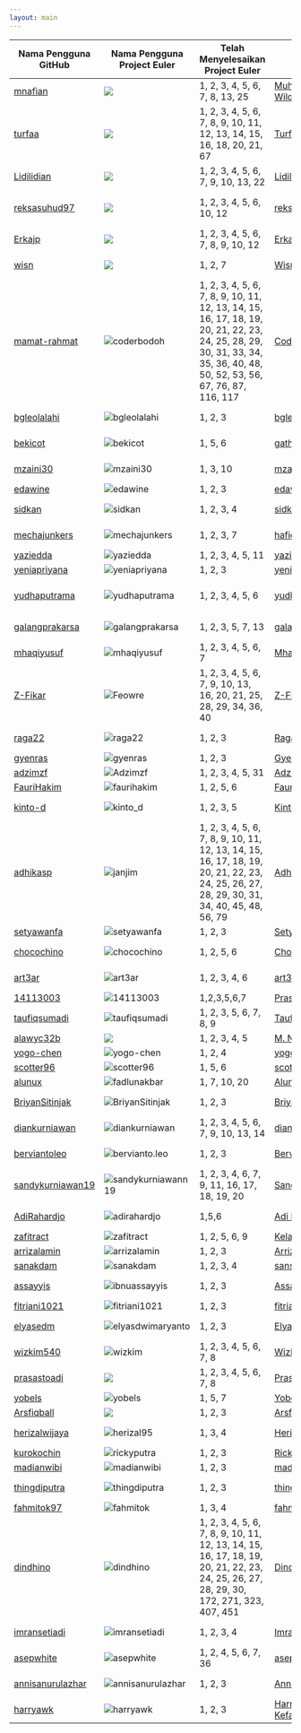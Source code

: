 ```yaml
---
layout: main
---
```

| Nama Pengguna GitHub          | Nama Pengguna Project Euler     | Telah Menyelesaikan Project Euler | Nama Pengguna Wikimedia | Pengguna Stackoverflow ID | Repositori di Github
| ----------------------------- | ------------------------------- | --------------------------------- | ----------------------- | ------------------------- | --------------------
| [mnafian](https://mnafian.github.io) | ![](http://projecteuler.net/profile/mnafian.png) | 1, 2, 3, 4, 5, 6, 7, 8, 13, 25 | [Muhammad Nafian Wildana](https://id.wikipedia.org/wiki/Pengguna:Muhammad_Nafian_Wildana) | ![Nafian Wildana](http://stackoverflow.com/users/flair/2376142.png) | [mnafian/ImageEffectFilter](https://github.com/mnafian/ImageEffectFilter)
| [turfaa](https://turfaa.github.io) | ![](http://projecteuler.net/profile/kingfalcon.png) | 1,  2, 3, 4, 5, 6, 7, 8, 9, 10, 11, 12, 13, 14, 15, 16, 18, 20, 21, 67  | [Turfaa](https://id.wikipedia.org/wiki/Pengguna:Turfaa) | ![Turfa Auliarachman](http://stackoverflow.com/users/flair/6877418.png) | [carpedm20/LINE](https://github.com/carpedm20/LINE)
| [Lidilidian](https://Lidilidian.github.io) | ![](http://projecteuler.net/profile/Lidilidian.png) | 1, 2, 3, 4, 5, 6, 7, 9, 10, 13, 22  | [Lidilidian](https://id.wikipedia.org/wiki/Pengguna:Lidilidian) | ![Arie Kurniawan](http://stackoverflow.com/users/flair/6893649.png) | [whatwg/html](https://github.com/whatwg/html)
| [reksasuhud97](https://reksasuhud97.github.io) | ![](http://projecteuler.net/profile/reksasuhud97.png) | 1, 2, 3, 4, 5, 6, 10, 12  | [reksasuhud](https://id.wikipedia.org/wiki/Pengguna:Reksasuhud) | ![Reksa Suhud Tri Atmojo](http://stackoverflow.com/users/flair/6258964.png) | [lipis/bootstrap-social](https://github.com/lipis/bootstrap-social)
|[Erkajp](https://erkajp.github.io) | ![](http://projecteuler.net/profile/erka.png) | 1, 2, 3, 4, 5, 6, 7, 8, 9, 10, 12 | [Erkajp](https://id.wikipedia.org/wiki/Pengguna:Erkajp) | ![erkajp](http://stackoverflow.com/users/flair/6859345.png) | [fundon/vue-admin](https://github.com/fundon/vue-admin)
| [wisn](https://wisn.github.io/) | ![](https://projecteuler.net/profile/wisn.png) | 1, 2, 7 | [Wisnu Adi Nurcahyo](https://id.wikipedia.org/wiki/Pengguna:Wisnu_Adi_Nurcahyo) | ![Wisnu Adi Nurcahyo](https://stackoverflow.com/users/flair/6914498.png) | [ehotinger/HackerRank](https://github.com/ehotinger/HackerRank)
| [mamat-rahmat](https://mamat-rahmat.github.io/) | ![coderbodoh](https://projecteuler.net/profile/coderbodoh.png) | 1, 2, 3, 4, 5, 6, 7, 8, 9, 10, 11, 12, 13, 14, 15, 16, 17, 18, 19, 20, 21, 22, 23, 24, 25, 28, 29, 30, 31, 33, 34, 35, 36, 40, 48, 50, 52, 53, 56, 67, 76, 87, 116, 117 | [Coderbodoh](https://id.wikipedia.org/wiki/Pengguna:Coderbodoh) | ![Mamat Rahmat](http://stackoverflow.com/users/flair/5411297.png) | [lnishan/awesome-competitive-programming](https://github.com/lnishan/awesome-competitive-programming)
| [bgleolalahi](https://bgleolalahi.github.io) | ![bgleolalahi](https://projecteuler.net/profile/bgleolalahi.png) | 1, 2, 3 | [bgleolalahi](https://id.wikipedia.org/wiki/Pengguna:Bgleolalahi) | ![bgleolalahi](http://stackoverflow.com/users/flair/6935591.png) | [stephentuso/welcome-android](https://github.com/stephentuso/welcome-android)
| [bekicot](https://bekicot.github.io) | ![bekicot](https://projecteuler.net/profile/siswanto.png) | 1, 5, 6 | [gathalyconum](https://id.wikipedia.org/wiki/Pengguna:gathalyconum) | ![bekicot](http://stackoverflow.com/users/flair/3034747.png) | [detailyang/awesome-cheatsheet](https://github.com/detailyang/awesome-cheatsheet/commit/402fa5574a601c1562c28f85ff70215b78c7e310)
| [mzaini30](http://mzaini30.github.io/) | ![mzaini30](https://projecteuler.net/profile/mzaini30.png) | 1, 3, 10 | [mzaini30](https://id.wikipedia.org/wiki/Pengguna:Mzaini30) | ![muhammad-zaini](http://stackoverflow.com/users/flair/5131738.png) | [inaka/elvis](https://github.com/inaka/elvis)
| [edawine](https://edawine.github.io/) | ![edawine](https://projecteuler.net/profile/edawine.png) | 1, 2, 3 | [edawine](https://id.wikipedia.org/wiki/Pengguna:Edawine) | ![edawine](http://stackoverflow.com/users/flair/6912377.png) | [TheAlgorithms/Python](https://github.com/TheAlgorithms/Python)
| [sidkan](https://sidkan.github.io/) | ![sidkan](https://projecteuler.net/profile/sidkan.png) | 1, 2, 3, 4 | [sidkan](https://id.wikipedia.org/wiki/Pengguna:Sidkan) | ![HAKIM IRFAN](http://stackoverflow.com/users/flair/5597858.png) | [OmerShapira/Syntactic](https://github.com/OmerShapira/Syntactic)
| [mechajunkers](https://mechajunkers.github.io/) | ![mechajunkers](https://projecteuler.net/profile/mechajunkers.png) | 1, 2, 3, 7 | [hafidhfikri](https://id.wikipedia.org/wiki/Pengguna:Hafidhfikri) | ![Hafidh Fikri Rasyid](http://stackoverflow.com/users/flair/6940281.png) | [philsturgeon/dbad](https://github.com/philsturgeon/dbad)
| [yaziedda](https://yaziedda.github.io/) | ![yaziedda](https://projecteuler.net/profile/yaziedda.png) | 1, 2, 3, 4, 5, 11 | [yaziedda](https://id.wikipedia.org/wiki/Pengguna:Yaziedda) | ![yaziedda](http://stackoverflow.com/users/flair/5408944.png) | [baoyachi/StepView](https://github.com/baoyachi/StepView)
| [yeniapriyana](https://yeniapriyana.github.io/) | ![yeniapriyana](https://projecteuler.net/profile/yeniapriyana.png) | 1, 2, 3| [yeniapriyana](https://id.wikipedia.org/wiki/Pengguna:Yeniapriyana) | ![yeniapriyana](http://stackoverflow.com/users/flair/6953167.png) | [unila/unila.github.io](https://github.com/unila/unila.github.io)
| [yudhaputrama](https://yudhaputrama.github.io/) | ![yudhaputrama](https://projecteuler.net/profile/yudhaputrama.png) | 1, 2, 3, 4, 5, 6 | [yudhaputrama](https://id.wikipedia.org/wiki/Pengguna:YudhaPutrama) | ![Kurniawan Yudha Putrama](http://stackoverflow.com/users/flair/6862611.png) | [endymuhardin/belajarGit](https://github.com/endymuhardin/belajarGit)
| [galangprakarsa](https://galangprakarsa.github.io) | ![galangprakarsa](https://projecteuler.net/profile/galangprakarsa.png) | 1, 2, 3, 5, 7, 13 | [galangprakarsa](https://id.wikipedia.org/wiki/Pengguna:Galang_Aji_Prakarsa) | ![galang-prakarsa](https://stackoverflow.com/users/flair/7001419.png) | [unila/unila.github.io](https://github.com/unila/unila.github.io)
| [mhaqiyusuf](https://mhaqiyusuf.github.io/) | ![mhaqiyusuf](https://projecteuler.net/profile/mhaqiyusuf.png) | 1, 2, 3, 4, 5, 6, 7| [Mhaqiyusuf](https://id.wikipedia.org/wiki/Pengguna:Mhaqiyusuf) | ![mhaqiyusuf](http://stackoverflow.com/users/flair/6952857.png) | [unila/unila.github.io](https://github.com/unila/unila.github.io)
| [Z-Fikar](https://z-fikar.github.io) | ![Feowre](https://projecteuler.net/profile/Feowre.png) | 1, 2, 3, 4, 5, 6, 7, 9, 10, 13, 16, 20, 21, 25, 28, 29, 34, 36, 40 | [Z-Fikar](https://id.wikipedia.org/wiki/Pengguna:Z-Fikar) | ![Z-Fikar](http://stackoverflow.com/users/flair/7011581.png?theme=dark) | [endymuhardin/belajarGit](https://github.com/endymuhardin/belajarGit)
| [raga22](https://raga22.github.io/) | ![raga22](https://projecteuler.net/profile/raga22.png) | 1, 2, 3 | [RagaPutra](https://id.wikipedia.org/wiki/Pengguna:RagaPutra) | ![ragap](http://stackoverflow.com/users/flair/7018175.png) | [daneden/sublime-css-completions](https://github.com/daneden/sublime-css-completions)
| [gyenras](https://gyenras.github.io/) | ![gyenras](https://projecteuler.net/profile/gyenras.png) | 1, 2, 3 | [Gyen_Yanuar_Mumpuni](https://id.wikipedia.org/wiki/Pengguna:Gyen_Yanuar_Mumpuni) | ![gyenras](http://stackoverflow.com/users/flair/7026993.png) | [unila/unila.github.io](https://github.com/unila/unila.github.io)
| [adzimzf](https://adzimzf.github.io) | ![Adzimzf](https://projecteuler.net/profile/Adzimzf.png) | 1, 2, 3, 4, 5, 31 | [Adzimzf](https://id.wikipedia.org/wiki/Pengguna:Adzimzf) | ![Adzimzf](http://stackoverflow.com/users/flair/6926677.png) | [almasaeed2010/AdminLTE](https://github.com/almasaeed2010/AdminLTE)
| [FauriHakim](https://faurihakim.github.io/) | ![faurihakim](https://projecteuler.net/profile/faurihakim.png) | 1, 2, 5, 6 | [Faurihakim](https://id.wikipedia.org/wiki/Pengguna:Faurihakim) | ![faurihakim](http://stackoverflow.com/users/flair/6090364.png) | [beginor/DesignPatterns](https://github.com/beginor/DesignPatterns)
| [kinto-d](https://kinto-d.github.io/) | ![kinto_d](https://projecteuler.net/profile/kinto_d.png) | 1, 2, 3, 5 | [Kinto-d](https://id.wikipedia.org/wiki/Pengguna:Kinto-d) | ![kinto_d](http://stackoverflow.com/users/flair/6598386.png) | [detailyang/awesome-cheatsheet](https://github.com/detailyang/awesome-cheatsheet)
| [adhikasp](https://adhikasp.github.io) | ![janjim](http://projecteuler.net/profile/janjim.png) | 1, 2, 3, 4, 5, 6, 7, 8, 9, 10, 11, 12, 13, 14, 15, 16, 17, 18, 19, 20, 21, 22, 23, 24, 25, 26, 27, 28, 29, 30, 31, 34, 40, 45, 48, 56, 79 | [Adhikasp](https://id.wikipedia.org/wiki/Pengguna:Adhikasp) | ![Adhika Setya Pramudita](http://stackoverflow.com/users/flair/4504053.png) | [GitIndonesia/awesome-indonesia-repo](https://github.com/GitIndonesia/awesome-indonesia-repo)
| [setyawanfa](https://setyawanfa.github.io) | ![setyawanfa](https://projecteuler.net/profile/setyawanfa.png) | 1, 2, 3| [Setyawanfa](https://id.wikipedia.org/wiki/Pengguna:Setyawanfa) | ![setyawanfa](http://stackoverflow.com/users/flair/6948278.png) | [jelathro/C](https://github.com/jelathro/C)
| [chocochino](https://chocochino.github.io) | ![chocochino](https://projecteuler.net/profile/chocochino.png) | 1, 2, 5, 6| [Choc-chino](https://id.wikipedia.org/wiki/Pengguna:Choc-chino) | ![chocochino](http://stackoverflow.com/users/flair/7027491.png) | [ksaveljev/UVa-online-judge](https://github.com/ksaveljev/UVa-online-judge)
| [art3ar](https://art3ar.github.io) | ![art3ar](http://projecteuler.net/profile/art3ar.png) | 1,  2, 3, 4, 6|[art3ar-hsanuddin](https://id.wikipedia.org/wiki/Pengguna:art3ar-hsanuddin) | ![m-nur-hasanuddin](http://stackoverflow.com/users/flair/6952012.png) | [unila/unila.github.io](https://github.com/unila/unila.github.io)
| [14113003](https://14113003.github.io) | ![14113003](https://projecteuler.net/profile/14113003.png) | 1,2,3,5,6,7 | [Prasetyosudarji](https://id.wikipedia.org/wiki/Pengguna:Prasetyosudarji) | ![14113003](http://stackoverflow.com/users/flair/6876683.png) | [telegramdesktop/tdesktop](https://github.com/telegramdesktop/tdesktop)
| [taufiqsumadi](https://taufiqsumadi.github.io/) | ![taufiqsumadi](https://projecteuler.net/profile/taufiqsumadi.png) | 1, 2, 3, 5, 6, 7, 8, 9 | [TaufiqSumadi](https://id.wikipedia.org/wiki/Pengguna:Taufiqsumadi) | ![taufiqsumadi](http://stackoverflow.com/users/flair/7001105.png) | [unila/unila.github.io](https://github.com/unila/unila.github.io)
| [alawyc32b](https://alawyc32b.github.io) | ![](http://projecteuler.net/profile/alawyc32b.png) | 1, 2, 3, 4, 5 | [M. Nasrul Alawy](https://id.wikipedia.org/wiki/Pengguna:Alawyalphacsoft) | ![alawy](http://stackoverflow.com/users/flair/6247015.png) | [uikit/uikit](https://github.com/uikit/uikit)
| [yogo-chen](https://yogo-chen.github.io) | ![yogo-chen](https://projecteuler.net/profile/yogo-chen.png) | 1, 2, 4 |[yogo-chen](https://id.wikipedia.org/wiki/Pengguna:Yogo-chen) | ![yogo-chen](http://stackoverflow.com/users/flair/4022585.png) | [apereo/cas](https://github.com/apereo/cas)
| [scotter96](https://scotter96.github.io/) | ![scotter96](https://projecteuler.net/profile/scotter96.png) | 1, 5, 6 | [scotter96](https://id.wikipedia.org/wiki/Pengguna:Scotter96) | ![scotter96](http://stackoverflow.com/users/flair/6873123.png) | [endymuhardin/belajarGit](https://github.com/endymuhardin/belajarGit)
| [alunux](https://alunux.github.io/) | ![fadlunakbar](https://projecteuler.net/profile/fadlunakbar.png) | 1, 7, 10, 20 | [Alunux](https://id.wikipedia.org/wiki/Pengguna:Alunux) | ![alunux](http://stackoverflow.com/users/flair/7038665.png) | [pypingou/pagure](https://github.com/pypingou/pagure)
| [BriyanSitinjak](https://briyansitinjak.github.io) | ![BriyanSitinjak](https://projecteuler.net/profile/Briyan.png) | 1, 2, 3 | [BriyanSitinjak](https://id.wikipedia.org/wiki/Pengguna:Briyan_Sitinjak) | ![briyan-sitinjak](https://stackoverflow.com/users/flair/6953166.png) | [unila/unila.github.io](https://github.com/unila/unila.github.io)
| [diankurniawan](https://diankurniawan.github.io) | ![diankurniawan](https://projecteuler.net/profile/diankurniawan.png) | 1, 2, 3, 4, 5, 6, 7, 9, 10, 13, 14 | [diankurniawan](https://id.wikipedia.org/wiki/Pengguna:Diankurniawan) | ![dhyan-kurniawan](http://stackoverflow.com/users/flair/6910414.png) | [endymuhardin/belajarGit](https://github.com/endymuhardin/belajarGit)
| [berviantoleo](https://berviantoleo.github.io/) | ![bervianto.leo](https://projecteuler.net/profile/bervianto.leo.png) | 1, 2, 3 | [Bervianto.leo](https://id.wikipedia.org/wiki/Pengguna:Bervianto.leo) | ![bervianto-leo-pratama](http://stackoverflow.com/users/flair/6948591.png) | [evhf/free-programming-books](https://github.com/vhf/free-programming-books)
| [sandykurniawan19](https://sandykurniawan19.github.io) | ![sandykurniawann19](https://projecteuler.net/profile/sandykurniawann19.png) | 1, 2, 3, 4, 6, 7, 9, 11, 16, 17, 18, 19, 20 | [Sandykurniawann19](https://id.wikipedia.org/wiki/Pengguna:Sandykurniawann19) | ![sandy-kurniawan](http://stackoverflow.com/users/flair/6907326.png) | [osmdroid/osmdroid](https://github.com/osmdroid/osmdroid)
| [AdiRahardjo](https://adirahardjo.github.io/)         | ![adirahardjo](https://projecteuler.net/profile/adirahardjo.png)     | 1,5,6 | [Adi Rahardjo](https://id.wikipedia.org/wiki/Pengguna:Adi_rahardjo) | ![Adi Sapto Raharjo](http://stackoverflow.com/users/flair/7040912.png) |[graemeg/lazarus](https://github.com/graemeg/lazarus)
| [zafitract](https://zafitract.github.io/) | ![zafitract](https://projecteuler.net/profile/zafitract.png) | 1, 2, 5, 6, 9 | [Kelanamalam](https://id.wikipedia.org/wiki/Pengguna:Kelanamalam) | ![zafitract](http://stackoverflow.com/users/flair/7041148.png?theme=dark) | [ehotinger/HackerRank](https://github.com/ehotinger/HackerRank)
| [arrizalamin](https://arrizalamin.github.io) | ![arrizalamin](https://projecteuler.net/profile/arrizalamin.png) | 1, 2, 3 | [Arrizalamin](https://id.wikipedia.org/wiki/Pengguna:Arrizalamin) | ![arrizal-amin](http://stackoverflow.com/users/flair/1941861.png) | [agaue/agaue](https://github.com/agaue/agaue)
| [sanakdam](https://sanakdam.github.io) | ![sanakdam](https://projecteuler.net/profile/sanakdam.png) | 1, 2, 3, 4 | [sansayidulakdamaugusta](https://id.wikipedia.org/wiki/Pengguna:San_Sayidul_Akdam_Augusta) | ![sanakdam](http://stackoverflow.com/users/flair/7040935.png) | [arrizalamin/MediumPress](https://github.com/arrizalamin/MediumPress)
| [assayyis](https://assayyis.github.io) | ![ibnuassayyis](https://projecteuler.net/profile/ibnuassayyis.png) | 1, 2, 3 | [Assayyis](https://id.wikipedia.org/wiki/Pengguna:Assayyis) | ![ibnu-assayyis](http://stackoverflow.com/users/flair/7039963.png) | [arrizalamin/MediumPress](https://github.com/arrizalamin/MediumPress)
| [fitriani1021](https://github.com/fitriani1021/fitriani1021.github.io) | ![fitriani1021](https://projecteuler.net/profile/fitriani1021.png) | 1, 2, 3 | [fitriani](https://id.wikipedia.org/wiki/Pengguna:Fitriani1021) | ![fitriani](https://stackoverflow.com/users/flair/7025630.png) | [unila/unila.github.io](https://github.com/unila/unila.github.io)
| [elyasedm](https://elyasedm.github.io) | ![elyasdwimaryanto](http://projecteuler.net/profile/elyasdwimaryanto.png) | 1,  2, 3| [Elyas-Dwi-Maryanto](https://id.wikipedia.org/wiki/Pengguna:Elyas_Dwi_Maryanto) | ![elyas-dwi-maryanto](http://stackoverflow.com/users/flair/7034423.png) | [unila/unila.github.io](https://github.com/unila/unila.github.io)
| [wizkim540](https://wizkim540.github.io/) | ![wizkim](https://projecteuler.net/profile/wizkim.png) | 1, 2, 3, 4, 5, 6, 7, 8 | [WizKim](https://id.wikipedia.org/wiki/Pengguna:WizKim) | ![Kim](http://stackoverflow.com/users/flair/7034538.png) | [ksaveljev/UVa-online-judge](https://github.com/ksaveljev/UVa-online-judge)
| [prasastoadi](https://prasastoadi.github.io) | ![](https://projecteuler.net/profile/prasastoadi.png) | 1, 2, 3, 4, 5, 6, 7, 8| [Prasasto Adi](https://id.wikipedia.org/wiki/Pengguna:Prasastoadi) | ![Prasasto Adi](http://stackoverflow.com/users/flair/1400411.png) | [sastrawi/sastrawi](https://github.com/sastrawi/sastrawi)
| [yobels](https://yobels.github.io) | ![yobels](https://projecteuler.net/profile/yobels.png) | 1, 5, 7 | [Yobelss](https://id.wikipedia.org/wiki/Pengguna:Yobelss) | ![Bella Aprilia](https://stackoverflow.com/users/flair/7042724.png) |  [hakimel/css](https://github.com/hakimel/css)
| [Arsfiqball](https://arsfiqball.github.io) | ![](https://projecteuler.net/profile/arsfiqball.png) | 1, 2, 3 | [Arsfiqball](https://id.wikipedia.org/wiki/Pengguna:Arsfiqball) | ![Arsfiqball](http://stackoverflow.com/users/flair/7039055.png) | [ConsoleTVs/Charts](https://github.com/ConsoleTVs/Charts)
| [herizalwijaya](https://herizalwijaya.github.io) | ![herizal95](https://projecteuler.net/profile/herizal95.png) | 1, 3, 4 | [Herizal95](https://id.wikipedia.org/wiki/Pengguna:Herizal95) | ![herizal](http://stackoverflow.com/users/flair/7041691.png) | [FortAwesome/Font-Awesome](https://github.com/FortAwesome/Font-Awesome)
| [kurokochin](https://kurokochin.github.io) | ![rickyputra](https://projecteuler.net/profile/rickyputra.png) | 1, 2, 3 | [RickyPutra](https://id.wikipedia.org/wiki/Pengguna:Rickyputra) | ![ricky-putra](http://stackoverflow.com/users/flair/7044848.png) | [jlord/patchwork](https://github.com/jlord/patchwork)
| [madianwibi](https://madianwibi.github.io) | ![madianwibi](http://projecteuler.net/profile/madianwibi.png) | 1, 2, 3 | [madianwibi](https://id.wikipedia.org/wiki/Pengguna:Madianwibi) | ![madianwibi](http://stackoverflow.com/users/flair/7042585.png) | [unila/unila.github.io](https://github.com/unila/unila.github.io)
| [thingdiputra](https://thingdiputra.github.io) | ![thingdiputra](https://projecteuler.net/profile/thingdiputra.png) | 1, 2, 3 | [thingdiputra](https://id.wikipedia.org/wiki/Pengguna:thingdiputra) | ![thingdiputra](http://stackoverflow.com/users/flair/7043719.png) | [thank-you-github/thank-you-github](https://github.com/thank-you-github/thank-you-github)
| [fahmitok97](https://fahmitok97.github.io) | ![fahmitok](http://projecteuler.net/profile/fahmitok.png) | 1, 3, 4 | [fahmitok](https://id.wikipedia.org/wiki/Pengguna:Fahmitok) | ![Fahmi](http://stackoverflow.com/users/flair/7045783.png) | [algolia/places](https://github.com/algolia/places)
| [dindhino](https://dindhino.github.io) | ![dindhino](https://projecteuler.net/profile/dindhino.png) | 1, 2, 3, 4, 5, 6, 7, 8, 9, 10, 11, 12, 13, 14, 15, 16, 17, 18, 19, 20, 21, 22, 23, 24, 25, 26, 27, 28, 29, 30, 172, 271, 323, 407, 451 | [Dindhino](https://id.wikipedia.org/wiki/Pengguna:Dindhino) | ![Dindin Dhino Alamsyah](https://stackoverflow.com/users/flair/7044481.png) |  [OmerShapira/Syntactic](https://github.com/OmerShapira/Syntactic)
| [imransetiadi](https://imransetiadi.github.io/) | ![imransetiadi](https://projecteuler.net/profile/Imransetiadi.png) | 1, 2, 3, 4 | [Imransetiadi](https://id.wikipedia.org/wiki/Pengguna:Imransetiadi) | ![Imran Setiadi](https://stackoverflow.com/users/flair/7039512.png) |  [unila/unila.github.io](https://github.com/unila/unila.github.io)
| [asepwhite](https://asepwhite.github.io/) | ![asepwhite](https://projecteuler.net/profile/asepwhite.png) | 1, 2, 4, 5, 6, 7, 36 | [asepwhite](https://id.wikipedia.org/wiki/Pengguna:Asepwhite) | ![asepwhite](http://stackoverflow.com/users/flair/7047860.png) | [fuelphp/validation](https://github.com/fuelphp/validation)
| [annisanurulazhar](https://annisanurulazhar.github.io/) | ![annisanurulazhar](https://projecteuler.net/profile/annisanurulazhar.png) | 1, 2, 3 | [Annisa Nurul Azhar](https://id.wikipedia.org/wiki/Pengguna:Annisa_Nurul_Azhar) | ![Annisa Nurul Azhar](http://stackoverflow.com/users/flair/7047257.png) | [thank-you-github/thank-you-github](https://github.com/thank-you-github/thank-you-github)
| [harryawk](https://harryawk.github.io/) | ![harryawk](http://projecteuler.net/profile/hawksman23.png) | 1, 2, 3 | [Harry Alvin Waidan Kefas](https://id.wikipedia.org/wiki/Pengguna:Hawksman23) | ![Harry Alvin Waidan Kefas](http://stackoverflow.com/users/flair/7047890.png) | [Doppp/LHL-Sudoku-Solver](https://github.com/Doppp/LHL-Sudoku-Solver)
